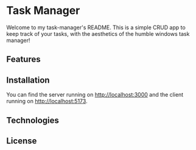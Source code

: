 # Task Manager

Welcome to my task-manager's README. This is a simple CRUD app to keep track of your tasks, with the aesthetics of the humble windows task manager!

## Features

## Installation

You can find the server running on [http://localhost:3000](http://localhost:3000) and the client running on [http://localhost:5173](http://localhost:5173).

## Technologies

## License
